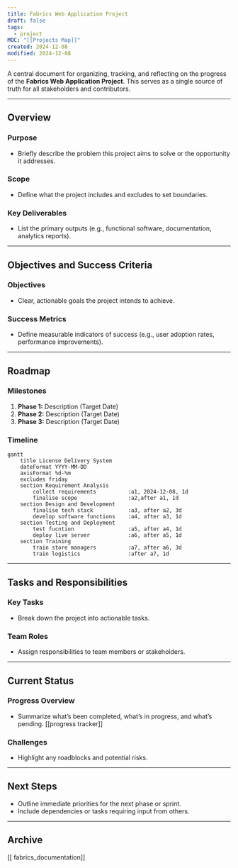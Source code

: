 ```yaml
---
title: Fabrics Web Application Project
draft: false
tags:
  - project
MOC: "[[Projects Map]]"
created: 2024-12-08
modified: 2024-12-08
---
```


A central document for organizing, tracking, and reflecting on the progress of the **Fabrics Web Application Project**. This serves as a single source of truth for all stakeholders and contributors.

---
## Overview

### **Purpose**
- Briefly describe the problem this project aims to solve or the opportunity it addresses.

### **Scope**
- Define what the project includes and excludes to set boundaries.

### **Key Deliverables**
- List the primary outputs (e.g., functional software, documentation, analytics reports).

---
## Objectives and Success Criteria

### **Objectives**
- Clear, actionable goals the project intends to achieve.

### **Success Metrics**
- Define measurable indicators of success (e.g., user adoption rates, performance improvements).

---
## Roadmap

### **Milestones**
1. **Phase 1:** Description (Target Date)
2. **Phase 2:** Description (Target Date)
3. **Phase 3:** Description (Target Date)

### **Timeline**
```mermaid 
gantt
    title License Delivery System
    dateFormat YYYY-MM-DD
    axisFormat %d-%m
    excludes friday
    section Requirement Analysis
        collect requirements          :a1, 2024-12-08, 1d
        finalise scope                :a2,after a1, 1d
    section Design and Development
        finalise tech stack           :a3, after a2, 3d
		develop software functions    :a4, after a3, 1d
    section Testing and Deployment
        test fucntion                 :a5, after a4, 1d
        deploy live server            :a6, after a5, 1d
    section Training
        train store managers          :a7, after a6, 3d
		train logistics               :after a7, 1d
```

---
## Tasks and Responsibilities

### **Key Tasks**
- Break down the project into actionable tasks.

### **Team Roles**
- Assign responsibilities to team members or stakeholders.

---
## Current Status

### **Progress Overview**
- Summarize what’s been completed, what’s in progress, and what’s pending.
[[progress tracker]]

### **Challenges**
- Highlight any roadblocks and potential risks.

---
## Next Steps

- Outline immediate priorities for the next phase or sprint.
- Include dependencies or tasks requiring input from others.

---
## Archive

[[ fabrics_documentation]]